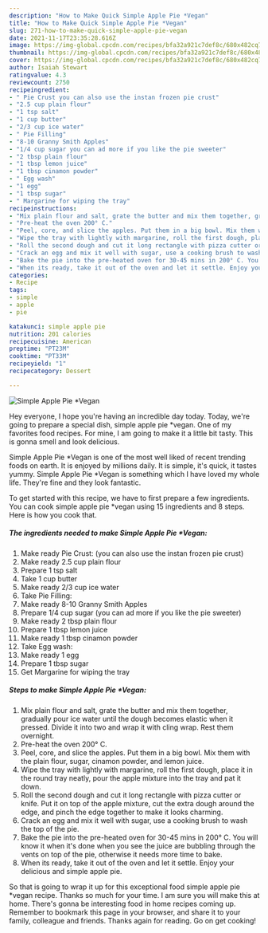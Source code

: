 ```yaml
---
description: "How to Make Quick Simple Apple Pie *Vegan"
title: "How to Make Quick Simple Apple Pie *Vegan"
slug: 271-how-to-make-quick-simple-apple-pie-vegan
date: 2021-11-17T23:35:28.616Z
image: https://img-global.cpcdn.com/recipes/bfa32a921c7def8c/680x482cq70/simple-apple-pie-vegan-recipe-main-photo.jpg
thumbnail: https://img-global.cpcdn.com/recipes/bfa32a921c7def8c/680x482cq70/simple-apple-pie-vegan-recipe-main-photo.jpg
cover: https://img-global.cpcdn.com/recipes/bfa32a921c7def8c/680x482cq70/simple-apple-pie-vegan-recipe-main-photo.jpg
author: Isaiah Stewart
ratingvalue: 4.3
reviewcount: 2750
recipeingredient:
- " Pie Crust you can also use the instan frozen pie crust"
- "2.5 cup plain flour"
- "1 tsp salt"
- "1 cup butter"
- "2/3 cup ice water"
- " Pie Filling"
- "8-10 Granny Smith Apples"
- "1/4 cup sugar you can ad more if you like the pie sweeter"
- "2 tbsp plain flour"
- "1 tbsp lemon juice"
- "1 tbsp cinamon powder"
- " Egg wash"
- "1 egg"
- "1 tbsp sugar"
- " Margarine for wiping the tray"
recipeinstructions:
- "Mix plain flour and salt, grate the butter and mix them together, gradually pour ice water until the dough becomes elastic when it pressed. Divide it into two and wrap it with cling wrap. Rest them overnight."
- "Pre-heat the oven 200° C."
- "Peel, core, and slice the apples. Put them in a big bowl. Mix them with the plain flour, sugar, cinamon powder, and lemon juice."
- "Wipe the tray with lightly with margarine, roll the first dough, place it in the round tray neatly, pour the apple mixture into the tray and pat it down."
- "Roll the second dough and cut it long rectangle with pizza cutter or knife. Put it on top of the apple mixture, cut the extra dough around the edge, and pinch the edge together to make it looks charming."
- "Crack an egg and mix it well with sugar, use a cooking brush to wash the top of the pie."
- "Bake the pie into the pre-heated oven for 30-45 mins in 200° C. You will know it when it&#39;s done when you see the juice are bubbling through the vents on top of the pie, otherwise it needs more time to bake."
- "When its ready, take it out of the oven and let it settle. Enjoy your delicious and simple apple pie."
categories:
- Recipe
tags:
- simple
- apple
- pie

katakunci: simple apple pie 
nutrition: 201 calories
recipecuisine: American
preptime: "PT23M"
cooktime: "PT33M"
recipeyield: "1"
recipecategory: Dessert

---
```



![Simple Apple Pie *Vegan](https://img-global.cpcdn.com/recipes/bfa32a921c7def8c/680x482cq70/simple-apple-pie-vegan-recipe-main-photo.jpg)

Hey everyone, I hope you're having an incredible day today. Today, we're going to prepare a special dish, simple apple pie *vegan. One of my favorites food recipes. For mine, I am going to make it a little bit tasty. This is gonna smell and look delicious.



Simple Apple Pie *Vegan is one of the most well liked of recent trending foods on earth. It is enjoyed by millions daily. It is simple, it's quick, it tastes yummy. Simple Apple Pie *Vegan is something which I have loved my whole life. They're fine and they look fantastic.


To get started with this recipe, we have to first prepare a few ingredients. You can cook simple apple pie *vegan using 15 ingredients and 8 steps. Here is how you cook that.

<!--inarticleads1-->

##### The ingredients needed to make Simple Apple Pie *Vegan:

1. Make ready  Pie Crust: (you can also use the instan frozen pie crust)
1. Make ready 2.5 cup plain flour
1. Prepare 1 tsp salt
1. Take 1 cup butter
1. Make ready 2/3 cup ice water
1. Take  Pie Filling:
1. Make ready 8-10 Granny Smith Apples
1. Prepare 1/4 cup sugar (you can ad more if you like the pie sweeter)
1. Make ready 2 tbsp plain flour
1. Prepare 1 tbsp lemon juice
1. Make ready 1 tbsp cinamon powder
1. Take  Egg wash:
1. Make ready 1 egg
1. Prepare 1 tbsp sugar
1. Get  Margarine for wiping the tray




<!--inarticleads2-->

##### Steps to make Simple Apple Pie *Vegan:

1. Mix plain flour and salt, grate the butter and mix them together, gradually pour ice water until the dough becomes elastic when it pressed. Divide it into two and wrap it with cling wrap. Rest them overnight.
1. Pre-heat the oven 200° C.
1. Peel, core, and slice the apples. Put them in a big bowl. Mix them with the plain flour, sugar, cinamon powder, and lemon juice.
1. Wipe the tray with lightly with margarine, roll the first dough, place it in the round tray neatly, pour the apple mixture into the tray and pat it down.
1. Roll the second dough and cut it long rectangle with pizza cutter or knife. Put it on top of the apple mixture, cut the extra dough around the edge, and pinch the edge together to make it looks charming.
1. Crack an egg and mix it well with sugar, use a cooking brush to wash the top of the pie.
1. Bake the pie into the pre-heated oven for 30-45 mins in 200° C. You will know it when it&#39;s done when you see the juice are bubbling through the vents on top of the pie, otherwise it needs more time to bake.
1. When its ready, take it out of the oven and let it settle. Enjoy your delicious and simple apple pie.




So that is going to wrap it up for this exceptional food simple apple pie *vegan recipe. Thanks so much for your time. I am sure you will make this at home. There's gonna be interesting food in home recipes coming up. Remember to bookmark this page in your browser, and share it to your family, colleague and friends. Thanks again for reading. Go on get cooking!
